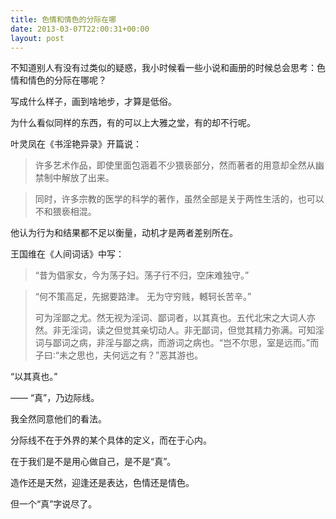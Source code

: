 ```yaml
---
title: 色情和情色的分际在哪
date: 2013-03-07T22:00:31+00:00
layout: post
---
```

不知道别人有没有过类似的疑惑，我小时候看一些小说和画册的时候总会思考：色情和情色的分际在哪呢？

写成什么样子，画到啥地步，才算是低俗。

为什么看似同样的东西，有的可以上大雅之堂，有的却不行呢。

叶灵凤在《书淫艳异录》开篇说：

> 许多艺术作品，即使里面包涵着不少猥亵部分，然而著者的用意却全然从幽禁制中解放了出来。
  
> 同时，许多宗教的医学的科学的著作，虽然全部是关于两性生活的，也可以不和猥亵相混。 

他认为行为和结果都不足以衡量，动机才是两者差别所在。

王国维在《人间词话》中写：

> “昔为倡家女，今为荡子妇。荡子行不归，空床难独守。”
  
> “何不策高足，先据要路津。 无为守穷贱，轗轲长苦辛。”
> 
> 可为淫鄙之尤。然无视为淫词、鄙词者，以其真也。五代北宋之大词人亦然。非无淫词，读之但觉其亲切动人。非无鄙词，但觉其精力弥满。可知淫词与鄙词之病，非淫与鄙之病，而游词之病也。“岂不尔思，室是远而。”而子曰∶“未之思也，夫何远之有？”恶其游也。 

“以其真也。”

—— “真”，乃边际线。

我全然同意他们的看法。

分际线不在于外界的某个具体的定义，而在于心内。

在于我们是不是用心做自己，是不是“真”。

造作还是天然，迎逢还是表达，色情还是情色。

但一个“真”字说尽了。
